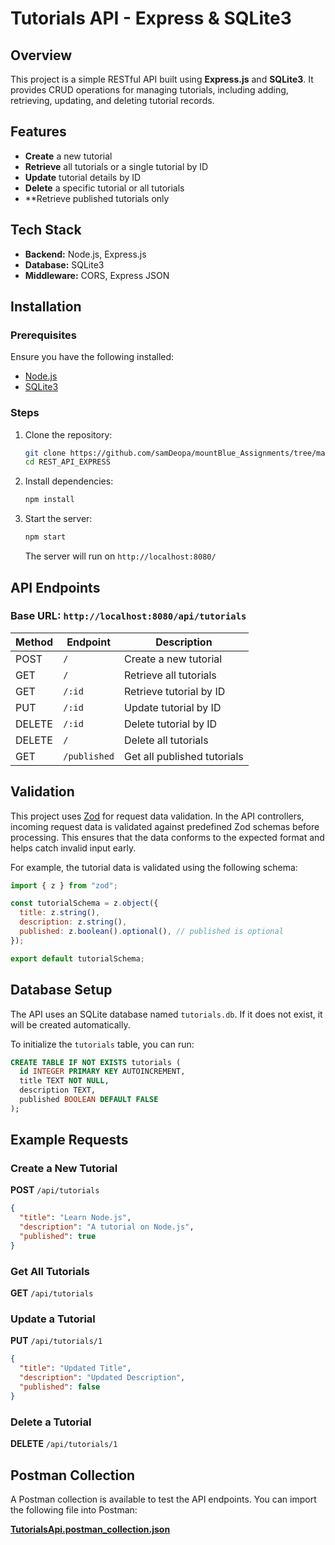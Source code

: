 # Tutorials API - Express & SQLite3

## Overview

This project is a simple RESTful API built using **Express.js** and **SQLite3**. It provides CRUD operations for managing tutorials, including adding, retrieving, updating, and deleting tutorial records.

## Features

- **Create** a new tutorial
- **Retrieve** all tutorials or a single tutorial by ID
- **Update** tutorial details by ID
- **Delete** a specific tutorial or all tutorials
- \*\*Retrieve published tutorials only

## Tech Stack

- **Backend:** Node.js, Express.js
- **Database:** SQLite3
- **Middleware:** CORS, Express JSON

## Installation

### Prerequisites

Ensure you have the following installed:

- [Node.js](https://nodejs.org/en/download/)
- [SQLite3](https://www.sqlite.org/download.html)

### Steps

1. Clone the repository:
   ```sh
   git clone https://github.com/samDeopa/mountBlue_Assignments/tree/main/REST_API_EXPRESS.git
   cd REST_API_EXPRESS
   ```
2. Install dependencies:
   ```sh
   npm install
   ```
3. Start the server:
   ```sh
   npm start
   ```
   The server will run on `http://localhost:8080/`

## API Endpoints

### Base URL: `http://localhost:8080/api/tutorials`

| Method | Endpoint     | Description                 |
| ------ | ------------ | --------------------------- |
| POST   | `/`          | Create a new tutorial       |
| GET    | `/`          | Retrieve all tutorials      |
| GET    | `/:id`       | Retrieve tutorial by ID     |
| PUT    | `/:id`       | Update tutorial by ID       |
| DELETE | `/:id`       | Delete tutorial by ID       |
| DELETE | `/`          | Delete all tutorials        |
| GET    | `/published` | Get all published tutorials |

## Validation

This project uses [Zod](https://github.com/colinhacks/zod) for request data validation. In the API controllers, incoming request data is validated against predefined Zod schemas before processing. This ensures that the data conforms to the expected format and helps catch invalid input early.

For example, the tutorial data is validated using the following schema:

```javascript
import { z } from "zod";

const tutorialSchema = z.object({
  title: z.string(),
  description: z.string(),
  published: z.boolean().optional(), // published is optional
});

export default tutorialSchema;
```

## Database Setup

The API uses an SQLite database named `tutorials.db`. If it does not exist, it will be created automatically.

To initialize the `tutorials` table, you can run:

```sql
CREATE TABLE IF NOT EXISTS tutorials (
  id INTEGER PRIMARY KEY AUTOINCREMENT,
  title TEXT NOT NULL,
  description TEXT,
  published BOOLEAN DEFAULT FALSE
);
```

## Example Requests

### Create a New Tutorial

**POST** `/api/tutorials`

```json
{
  "title": "Learn Node.js",
  "description": "A tutorial on Node.js",
  "published": true
}
```

### Get All Tutorials

**GET** `/api/tutorials`

### Update a Tutorial

**PUT** `/api/tutorials/1`

```json
{
  "title": "Updated Title",
  "description": "Updated Description",
  "published": false
}
```

### Delete a Tutorial

**DELETE** `/api/tutorials/1`

## Postman Collection

A Postman collection is available to test the API endpoints. You can import the following file into Postman:

**[TutorialsApi.postman_collection.json](./TutorialsApi.postman_collection.json)**
